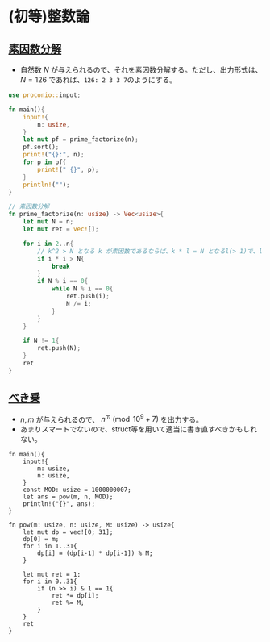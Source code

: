 <script type="text/x-mathjax-config">MathJax.Hub.Config({tex2jax:{inlineMath:[['\$','\$'],['\\(','\\)']],processEscapes:true},CommonHTML: {matchFontHeight:false}});</script>
<script type="text/javascript" async src="https://cdnjs.cloudflare.com/ajax/libs/mathjax/2.7.1/MathJax.js?config=TeX-MML-AM_CHTML"></script>

# (初等)整数論

## [素因数分解](https://onlinejudge.u-aizu.ac.jp/courses/library/6/NTL/1/NTL_1_A)
* 自然数 $N$ が与えられるので、それを素因数分解する。ただし、出力形式は、 $N = 126$ であれば、`126: 2 3 3 7`のようにする。

```rust
use proconio::input;

fn main(){
    input!{
        n: usize,
    }
    let mut pf = prime_factorize(n);
    pf.sort();
    print!("{}:", n);
    for p in pf{
        print!(" {}", p);
    }
    println!("");
}

// 素因数分解
fn prime_factorize(n: usize) -> Vec<usize>{
    let mut N = n;
    let mut ret = vec![];

    for i in 2..n{
        // k^2 > N となる k が素因数であるならば、k * l = N となるl(> 1)で、l^2 < Nとなるものが存在する。
        if i * i > N{
            break
        }
        if N % i == 0{
            while N % i == 0{
                ret.push(i);
                N /= i;
            }
        }
    }

    if N != 1{
        ret.push(N);
    }
    ret
}
```

## [べき乗](https://onlinejudge.u-aizu.ac.jp/courses/library/6/NTL/1/NTL_1_B)
* $n, m$ が与えられるので、 $n^{m} \pmod{10^9 + 7}$ を出力する。
* あまりスマートでないので、struct等を用いて適当に書き直すべきかもしれない。

```
fn main(){
    input!{
        m: usize,
        n: usize,
    }
    const MOD: usize = 1000000007;
    let ans = pow(m, n, MOD);
    println!("{}", ans);
}

fn pow(m: usize, n: usize, M: usize) -> usize{
    let mut dp = vec![0; 31];
    dp[0] = m;
    for i in 1..31{
        dp[i] = (dp[i-1] * dp[i-1]) % M;
    }

    let mut ret = 1;
    for i in 0..31{
        if (n >> i) & 1 == 1{
            ret *= dp[i];
            ret %= M;
        }
    }
    ret
}
```
